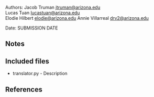 Authors: 
Jacob Truman [jtruman@arizona.edu](mailto:EMAIL)  
Lucas Tuan [lucastuan@arizona.edu](mailto:EMAIL)  
Elodie Hilbert [elodie@arizona.edu](mailto:EMAIL) 
Annie Villarreal [drv2@arizona.edu](mailto:EMAIL) 


Date: SUBMISSION DATE


## Notes



## Included files

* translator.py - Description


## References



